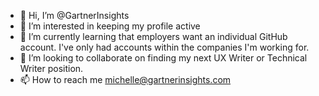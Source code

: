 - 👋 Hi, I’m @GartnerInsights
- 👀 I’m interested in keeping my profile active
- 🌱 I’m currently learning that employers want an individual GitHub account. I've only had accounts within the companies I'm working for.
- 💞️ I’m looking to collaborate on finding my next UX Writer or Technical Writer position.
- 📫 How to reach me michelle@gartnerinsights.com

<!---
GartnerInsights/GartnerInsights is a ✨ special ✨ repository because its `README.md` (this file) appears on your GitHub profile.
You can click the Preview link to take a look at your changes.
--->
